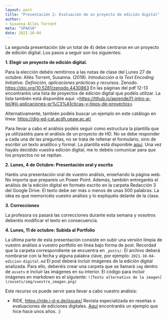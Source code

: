 ```yaml
---
layout: post
title: "Presentación 2: Evaluación de un proyecto de edición digital"
author:
- Susanna Allés Torrent
meta: "SPA410"
date: 2021-10-04
---
```


La segunda presentación (de un total de 4) debe centrarse en un proyecto de edición digital. Los pasos a seguir son los siguientes: 

**1. Elegir un proyecto de edición digital.** 

Para la elección debéis remitirnos a las notas de clase del Lunes 27 de octubre: Allés Torrent, Susanna. (2019). *Introducción a la Text Encoding Initiative. Definición, aplicaciones prácticas y recursos*. Zenodo. <https://doi.org/10.5281/zenodo.4430863> En las páginas del pdf 12-13 encontraréis una lista de proyectos de edición digital que podéis utilizar. La lista también está disponible aquí: >https://tthub.io/aprende/l1-intro-a-tei/#iii-aplicaciones-pr%C3%A1cticas-y-tipos-de-proyectos> 

Alternativamente, también podéis buscar un ejemplo en este catálogo en línea: <https://dig-ed-cat.acdh.oeaw.ac.at/> 

Para llevar a cabo el análisis podéis seguir como estructura la plantilla que ya utilizastéis para el análisis de un proyecto de HD. No se debe responder a cada una de las preguntas, no se trata de rellenar el formulario, sino de escribir un texto analítico y formal. La plantilla está disponible [aquí](). Una vez hayáis decidido vuestra edición digital, me lo debéis comunicar para que los proyectos no se repitan. 

**2. Lunes, 4 de Octubre: Presentación oral y escrita**

Haréis una presentación oral de vuestro análisis, enseñando la página web. No importa que prepareis un Power Point. Además, también entregaréis el análisis de la edición digital en formato escrito en la carpeta Redacción 3 del Google Drive. El texto debe ser más o menos de unas 500 palabras. La idea es que memoricéis vuestro análisis y lo expliquéis delante de la clase. 

**3. Correcciones**

 La profesora os pasará las correcciones durante esta semana y vosotros deberéis modificar el texto en consecuencia. 

**4. Lunes, 11 de octubre: Subida al Portfolio**

La última parte de esta presentación consiste en subir una versión limpia de vuestro análisis a vuestro portfolio en línea bajo forma de post. Recordad que la carpeta correspondiente se encuentra en `_posts/`. El archivo deberá nombrarse con la fecha y alguna palabra clave, por ejemplo: `2021-10-04-edicion-digital.md` 
El post deberá incluir imágenes de la edición digital analizada. Para ello, deberéis crear una carpeta que se llamará `img` dentro de `assets` e incluir las imágenes en su interior. El código para incluir imágenes en markdown es el siguiente: `![Texto alternativo de la imagen](/assets/img/vuestra_imagen.png)`

Este recurso os puede servir para llevar a cabo vuestro análisis: 

- RIDE, <https://ride.i-d-e.de/issues/> Revista especializada en reseñas o evaluaciones de ediciones digitales. [Aquí](https://ride.i-d-e.de/issues/issue-4/entretenida/) encontraréis un ejemplo que hice hace unos años.   :)

